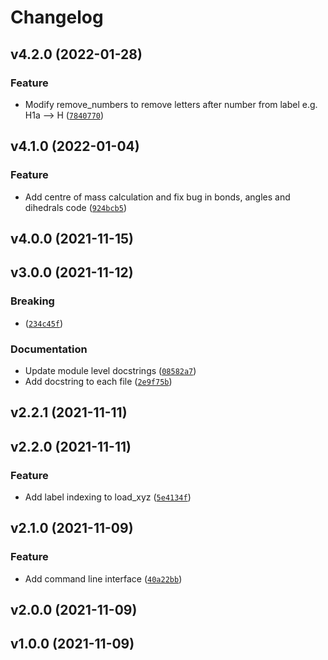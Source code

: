 # Changelog

<!--next-version-placeholder-->

## v4.2.0 (2022-01-28)
### Feature
* Modify remove_numbers to remove letters after number from label e.g. H1a --> H ([`7840770`](https://gitlab.com/jonkragskow/xyz_py/-/commit/7840770b58557671a584ae31e8e95a5f88bbd437))

## v4.1.0 (2022-01-04)
### Feature
* Add centre of mass calculation and fix bug in bonds, angles and dihedrals code ([`924bcb5`](https://gitlab.com/jonkragskow/xyz_py/-/commit/924bcb5261a8d9d16ae3df91f49caf8e769ff631))

## v4.0.0 (2021-11-15)


## v3.0.0 (2021-11-12)
### Breaking
* <breaking change summary> ([`234c45f`](https://gitlab.com/jonkragskow/xyz_py/-/commit/234c45fd29e50fdb424fa6bbd428262523574dad))

### Documentation
* Update module level docstrings ([`08582a7`](https://gitlab.com/jonkragskow/xyz_py/-/commit/08582a757105b06b4657e2c43023dfab42203213))
* Add docstring to each file ([`2e9f75b`](https://gitlab.com/jonkragskow/xyz_py/-/commit/2e9f75b33c81b514dda8a97ee55a2fa430793f8b))

## v2.2.1 (2021-11-11)


## v2.2.0 (2021-11-11)
### Feature
* Add label indexing to load_xyz ([`5e4134f`](https://gitlab.com/jonkragskow/xyz_py/-/commit/5e4134f15ed9457bc148f50f093f191dc82f88eb))

## v2.1.0 (2021-11-09)
### Feature
* Add command line interface ([`40a22bb`](https://gitlab.com/jonkragskow/xyz_py/-/commit/40a22bbd6f5f3514bb5145ada9fae9a81793d9e6))

## v2.0.0 (2021-11-09)


## v1.0.0 (2021-11-09)

